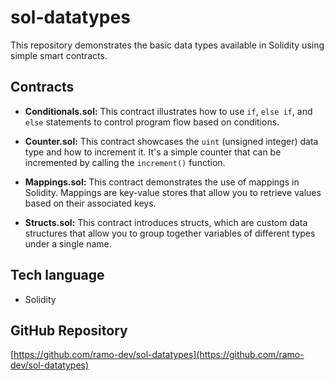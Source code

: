 
# sol-datatypes

This repository demonstrates the basic data types available in Solidity using simple smart contracts.

## Contracts

- **Conditionals.sol:** This contract illustrates how to use `if`, `else if`, and `else` statements to control program flow based on conditions.

- **Counter.sol:** This contract showcases the `uint` (unsigned integer) data type and how to increment it. It's a simple counter that can be incremented by calling the `increment()` function.

- **Mappings.sol:** This contract demonstrates the use of mappings in Solidity. Mappings are key-value stores that allow you to retrieve values based on their associated keys.

- **Structs.sol:** This contract introduces structs, which are custom data structures that allow you to group together variables of different types under a single name.

## Tech language

- Solidity

## GitHub Repository

[https://github.com/ramo-dev/sol-datatypes](https://github.com/ramo-dev/sol-datatypes)

